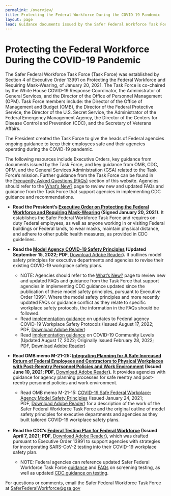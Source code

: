 ```yaml
---
permalink: /overview/
title: Protecting the Federal Workforce During the COVID-19 Pandemic
layout: page
lead: Guidance documents issued by the Safer Federal Workforce Task Force or OMB, related to the Task Force’s mission
---
```


# Protecting the Federal Workforce During the COVID-19 Pandemic

<p>The Safer Federal Workforce Task Force (Task Force) was established by Section 4 of Executive Order 13991 on Protecting the Federal Workforce and Requiring Mask-Wearing, of January 20, 2021. The Task Force is co-chaired by the White House COVID-19 Response Coordinator, the Administrator of General Services, and the Director of the Office of Personnel Management (OPM). Task Force members include: the Director of the Office of Management and Budget (OMB), the Director of the Federal Protective Service, the Director of the U.S. Secret Service, the Administrator of the Federal Emergency Management Agency, the Director of the Centers for Disease Control and Prevention (CDC), and the Secretary of Veterans Affairs.</p>
<p>The President created the Task Force to give the heads of Federal agencies ongoing guidance to keep their employees safe and their agencies operating during the COVID-19 pandemic.</p>
<p>The following resources include Executive Orders, key guidance from documents issued by the Task Force, and key guidance from OMB, CDC, OPM, and the General Services Administration (GSA) related to the Task Force&rsquo;s mission. Further guidance from the Task Force can be found in the&nbsp;<a href="https://www.saferfederalworkforce.gov/faq/">Frequently Asked Questions (FAQs)</a>&nbsp;section of this website. Agencies should refer to the&nbsp;<a href="https://www.saferfederalworkforce.gov/new/">What&rsquo;s New?</a>&nbsp;page to review new and updated FAQs and guidance from the Task Force that support agencies in implementing CDC guidance and recommendations.</p>
<ul>
<li><strong>Read the President&rsquo;s&nbsp;</strong><a href="https://www.whitehouse.gov/briefing-room/presidential-actions/2021/01/20/executive-order-protecting-the-federal-workforce-and-requiring-mask-wearing/"><strong>Executive Order on Protecting the Federal Workforce and Requiring Mask-Wearing</strong></a><strong>&nbsp;(Signed January 20, 2021).</strong>&nbsp;It establishes the Safer Federal Workforce Task Force and requires on-duty Federal employees, as well as anyone working in or visiting Federal buildings or Federal lands, to wear masks, maintain physical distance, and adhere to other public health measures, as provided in CDC guidelines.</li>
</ul>
<ul>
<li><strong>Read the </strong><a href="{{site.baseurl}}/downloads/SFWTF_model agency safety principles_20220915.pdf" target="_blank" rel="noopener"><strong>Model Agency COVID-19 Safety Principles</strong></a><strong>&nbsp;(Updated September 15, 2022; PDF, </strong><a href="https://get2.adobe.com/reader/">Download Adobe Reader</a><strong>).</strong>&nbsp;It outlines model safety principles for executive departments and agencies to revise their existing COVID-19 workplace safety plans.</li>
<ul>
<li>NOTE:&nbsp;Agencies should refer to the&nbsp;<a href="https://www.saferfederalworkforce.gov/new/">What&rsquo;s New?</a>&nbsp;page to review new and updated FAQs and guidance from the Task Force that support agencies in implementing CDC guidance updated since the publication of these model safety principles, pursuant to Executive Order 13991. Where the model safety principles and more recently updated FAQs or guidance conflict as they relate to specific workplace safety protocols, the information in the FAQs should be followed.</li>
<li>Read&nbsp;<a href="https://www.saferfederalworkforce.gov/downloads/Initial%20Implementation%20Guidance_CDC%20Streamline_20220817.pdf">implementation guidance</a>&nbsp;on updates to Federal agency COVID-19 Workplace Safety Protocols (Issued August 17, 2022; PDF,&nbsp;<a href="https://get2.adobe.com/reader/">Download Adobe Reader</a>)</li>
<li>Read&nbsp;<a href="https://www.saferfederalworkforce.gov/downloads/COVID-19%20Community%20Levels_Guidance%20for%20Federal%20Agencies_20220817.pdf">implementation guidance</a>&nbsp;on COVID-19 Community Levels (Updated August 17, 2022; Originally Issued February 28, 2022; PDF,&nbsp;<a href="https://get2.adobe.com/reader/">Download Adobe Reader</a>)</li>
</ul>
</ul>
<ul>
<li><strong>Read OMB memo M-21-25:&nbsp;</strong><a href="https://www.whitehouse.gov/wp-content/uploads/2021/06/M-21-25.pdf"><strong>Integrating Planning for A Safe Increased Return of Federal Employees and Contractors to Physical Workplaces with Post-Reentry Personnel Policies and Work Environment</strong></a><strong>&nbsp;(Issued June 10, 2021; PDF,&nbsp;</strong><a href="https://get2.adobe.com/reader/">Download Adobe Reader</a><strong>).</strong>&nbsp;It provides agencies with guidance for agency planning processes for safe reentry and post-reentry personnel policies and work environment.</li>
<ul>
<li>Read OMB memo M-21-15:&nbsp;<a href="https://www.whitehouse.gov/wp-content/uploads/2021/01/M-21-15.pdf">COVID-19 Safe Federal Workplace: Agency Model Safety Principles</a>&nbsp;(Issued January 24, 2021; PDF,&nbsp;<a href="https://get2.adobe.com/reader/">Download Adobe Reader</a>) for a description of the work of the Safer Federal Workforce Task Force and the original outline of model safety principles for executive departments and agencies as they built tailored COVID-19 workplace safety plans.<br /><br /></li>
</ul>
<li><strong>Read the CDC&rsquo;s&nbsp;</strong><a href="https://www.saferfederalworkforce.gov/downloads/Federal%20Testing%20Recommendations%20FINAL.pdf"><strong>Federal Testing Plan for Federal Workforce</strong></a><strong>&nbsp;(Issued April 7, 2021; PDF,&nbsp;</strong><a href="https://get2.adobe.com/reader/">Download Adobe Reader</a><strong>)</strong>, which was drafted pursuant to Executive Order 13991 to support agencies with strategies for incorporating SARS-CoV-2 testing into their COVID-19 workplace safety plan.</li>
<ul>
<li>NOTE: Federal agencies can reference updated Safer Federal Workforce Task Force&nbsp;<a href="https://www.saferfederalworkforce.gov/downloads/Initial%20Implementation%20Guidance_CDC%20Streamline_20220817.pdf">guidance</a>&nbsp;and&nbsp;<a href="https://www.saferfederalworkforce.gov/faq/testing/">FAQs</a>&nbsp;on screening testing, as well as updated&nbsp;<a href="https://www.cdc.gov/coronavirus/2019-ncov/hcp/testing-overview.html">CDC guidance on testing</a>.</li>
</ul>
</ul>
<p>For questions or comments, email the Safer Federal Workforce Task Force at&nbsp;<a href="mailto:saferfederalworkforce@gsa.gov">SaferFederalWorkforce@gsa.gov</a></p>
